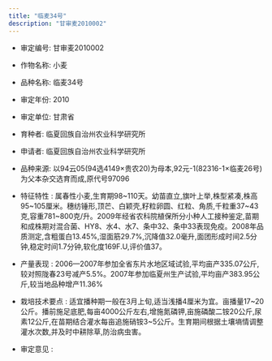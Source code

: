 ```yaml
---
title: "临麦34号"
description: "甘审麦2010002"
---
```

* 审定编号:  甘审麦2010002

*  作物名称:  小麦

*  品种名称:  临麦34号

*  审定年份:  2010

*  审定单位:  甘肃省

* 育种者:  临夏回族自治州农业科学研究所

*  申请者:  临夏回族自治州农业科学研究所

*  品种来源:  以94云05(94选4149×贵农20)为母本,92元-1(82316-1×临麦26号)为父本杂交选育而成,原代号97096

*  特征特性 : 
属春性小麦,生育期98~110天。幼苗直立,旗叶上举,株型紧凑,株高95~105厘米。穗纺锤形,顶芒、白颖壳,籽粒卵圆、红粒、角质,千粒重37~43克,容重781~800克/升。2009年经省农科院植保所分小种人工接种鉴定,苗期和成株期对混合菌、HY8、水4、水7、条中32、条中33表现免疫。2008年品质测定,含粗蛋白13.45%,湿面筋29.7%,沉降值32.0毫升,面团形成时间2.5分钟,稳定时间1.7分钟,软化度169F.U,评价值37。
 
*  产量表现 : 
2006—2007年参加全省东片水地区域试验,平均亩产335.07公斤,较对照陇春23号减产5.5%。2007年参加临夏州生产试验,平均亩产383.95公斤,较当地品种增产11.36%

*  栽培技术要点 : 
适宜播种期一般在3月上旬,适当浅播4厘米为宜。亩播量17~20公斤。播前施足底肥,每亩4000公斤左右,增施氮磷钾,亩施磷酸二铵20公斤,尿素12公斤,在苗期结合灌水每亩追施硝铵3~5公斤。生育期间根据土壤墒情调整灌水次数,并及时中耕除草,防治病虫害。

*  审定意见 : 

